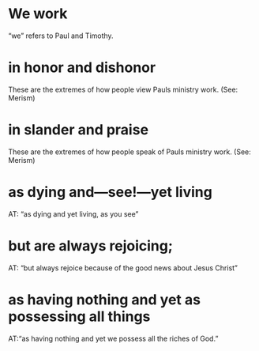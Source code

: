 #  We work 
“we” refers to Paul and Timothy.
#  in honor and dishonor 
These are the extremes of how people view Pauls ministry work.
(See: Merism)
#  in slander and praise 
These are the extremes of how people speak of Pauls ministry
work. (See: Merism)
#  as dying and—see!—yet living

AT: “as dying and yet living, as you see”
#  but are always rejoicing; 
AT: “but always rejoice because of the good news about Jesus
Christ”
#  as having nothing and yet as possessing all things 
AT:“as having nothing and yet we
possess all the riches of God.”


